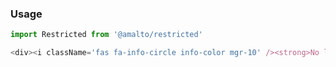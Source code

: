 ### Usage

```typescript
import Restricted from '@amalto/restricted'
```

```js noeditor
<div><i className='fas fa-info-circle info-color mgr-10' /><strong>No live example will be provided because we don't have access to the webStorage.</strong></div>
```